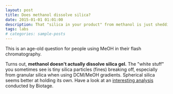 ```yaml
---
layout: post
title: Does methanol dissolve silica?
date: 2015-01-01 01:01:00
description: That "silica in your product" from methanol is just shedding tiny particles!
tags: labs
# categories: sample-posts
---
```


This is an age-old question for people using MeOH in their flash chromatography.

Turns out, **methanol doesn't actually dissolve silica gel.** The "white stuff" you sometimes see is tiny silica particles (fines) breaking off, especially from granular silica when using DCM/MeOH gradients. Spherical silica seems better at holding its own. Have a look at an [interesting analysis](https://www.biotage.com/blog/how-much-methanol-can-i-use-with-my-silica-flash-column) conducted by Biotage.
